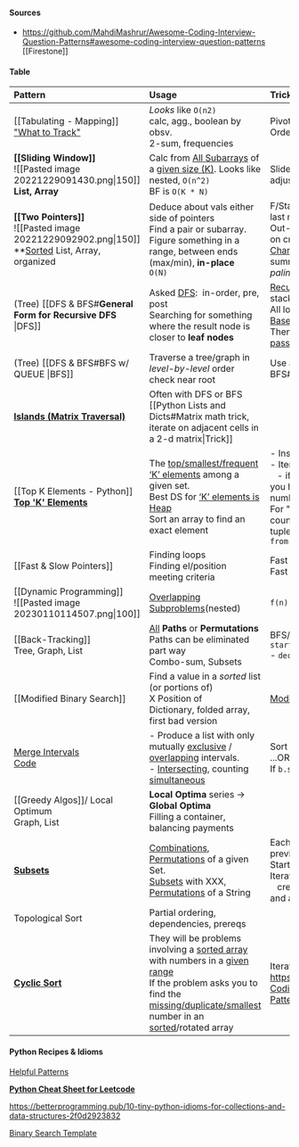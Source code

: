 #### Sources
- https://github.com/MahdiMashrur/Awesome-Coding-Interview-Question-Patterns#awesome-coding-interview-question-patterns
[[Firestone]]
#### Table

| **Pattern** | **Usage** | **Tricks** |
|:--------------- |:--- |:--- |
| [[Tabulating - Mapping]]<br>["What to Track"](https://www.educative.io/courses/grokking-coding-interview-patterns-python/RMmYnp1WW6O) | *Looks* like `O(n2)`<br> calc, agg., boolean by obsv.<br>2-sum, frequencies | Pivot, array -> map,<br>OrderedDict for 2nd idx |
| **[[Sliding Window]]**<br> ![[Pasted image 20221229091430.png\|150]]<br>**List, Array** | Calc from <ins>All Subarrays</ins> of a <ins>given size (K)</ins>.  Looks like nested, `O(n^2)`<br>BF is `O(K * N)` | Slide the window when `w_end >= K-1`, adjusting the result from both ends |
| **[[Two Pointers]]**<br>![[Pasted image 20221229092902.png\|150]]<br>**<ins>Sorted</ins> List, Array, organized | Deduce about vals either side of pointers<br>Find a pair or subarray. Figure something in a range, between ends (max/min), **in-place**<br>`O(N)` | F/Start: Find & track end & start of range, or last match.<br>Out-in:  Sorted, can move from ends based on criteria<br><ins>Change array in-place (ends visited)</ins>, subset summing to K,<br>*palindrome* |
| (Tree) [[DFS & BFS#**General Form for Recursive DFS** \|DFS]] | Asked <ins>DFS</ins>:  in-order, pre, post<br>Searching for something where the result node is closer to **leaf nodes** | <ins>Recursive</ins> solution:  Use parent param as stack var, copy with `list()`<br>All logic at Node-level.  Check for <ins>None</ins>, then <ins>Base case</ins> (match logic)<br>Then recurse `left, right`.  Use <ins>results passed down</ins>, so no return vals. |
| (Tree) [[DFS & BFS#BFS w/ QUEUE \|BFS]] | Traverse a tree/graph in *level-by-level* order<br>check near root | Use a queue, not recursion.  [[DFS & BFS#BFS w/ QUEUE]] |
| **[Islands (Matrix Traversal)](https://gist.github.com/tykurtz/3548a31f673588c05c89f9ca42067bc4?permalink_comment_id=4294856#gistcomment-4294856)** | Often with DFS or BFS<br>[[Python Lists and Dicts#Matrix math trick, iterate on adjacent cells in a 2-d matrix\|Trick]] |
| [[Top K Elements - Python]]<br>[**Top 'K' Elements**](https://github.com/MahdiMashrur/Awesome-Coding-Interview-Question-Patterns#13k-way-merge) | The <ins>top/smallest/frequent ‘K’ elements</ins> among a given set.<br>Best DS for <ins>‘K’ elements is Heap</ins><br>Sort an array to find an exact element | \- Insert ‘K’ elements into the min/max -heap.<br>\- Iterate through the remaining numbers:<br>   \- if you find one that is larger than what you have in the heap, then remove that number and insert the larger one.<br>For "Top Observations":  Keep map with counts, then do Top K on the values/count tuples<br>`from heapq import *` |
| [[Fast & Slow Pointers]] | Finding loops<br>Finding el/position meeting criteria | Fast Ptr moves multiple<br>Fast catch slow == loop |
| [[Dynamic Programming]]<br> ![[Pasted image 20230110114507.png\|100]] | <ins>Overlapping Subproblems</ins>(nested)<br> | `f(n) = f(n-1) + local` |
| [[Back-Tracking]]<br>Tree, Graph, List<br> | <ins>All</ins> **Paths** or **Permutations**<br>Paths can be eliminated part way<br>Combo-sum, Subsets | BFS/DFS + found/cont/bail<br>`start-combo:`<br> - `decide: done/next/backtrack (previous)`. |
| [[Modified Binary Search]] | Find a value in a *sorted* list (or portions of)<br>X Position of<br>Dictionary, folded array, first bad version | [Modified Binary Search](https://www.educative.io/courses/grokking-coding-interview-patterns-python/xo7NXlymxMP) |
| [Merge Intervals](https://github.com/MahdiMashrur/Awesome-Coding-Interview-Question-Patterns#4merge-intervals)<br>[Code](../../../../PROFESSIONAL%20DEV/Interview%20Prep/Code/Coding%20Interview%20Patterns/Merge%20Intervals.md) | \- Produce a list with only mutually <ins>exclusive</ins> / <ins>overlapping</ins> intervals.<br>\- <ins>Intersecting</ins>, counting <ins>simultaneous</ins> | Sort intervals on start:  `a.start <= b.start`<br>...OR map ivs like `map[start] = end`<br>If `b.start <= a.end` then there is <ins>Overlap</ins> |
| [[Greedy Algos]]/ Local Optimum<br>Graph, List | **Local Optima** series -> **Global Optima**<br>Filling a container, balancing payments |  |
| **[Subsets](https://github.com/MahdiMashrur/Awesome-Coding-Interview-Question-Patterns#10subsets)** | <ins>Combinations</ins>, <ins>Permutations</ins> of a given Set.<br><ins>Subsets</ins> with XXX, <ins>Permutations</ins> of a String | Each iteration adds a num to a copy of all the previous subsets, then appends<br>Start with 1 empty set, add first elem<br>Iterate on orig, then Iterate on subsets:<br>   create a copy of the subset, add orig.elem, and append subset to sets |
| Topological Sort | Partial ordering, dependencies, prereqs |  |
| [**Cyclic Sort**](/Applications/Joplin.app/Contents/Resources/app.asar/They%20will%20be%20problems%20involving%20a%20sorted%20array%20with%20numbers%20in%20a%20given%20range%20If%20the%20problem%20asks%20you%20to%20find%20the%20missing/duplicate/smallest%20number%20in%20an%20sorted/rotated%20array) | They will be problems involving a <ins>sorted array</ins> with numbers in a <ins>given range</ins><br>If the problem asks you to find the <ins>missing/duplicate/smallest</ins> number in an <ins>sorted</ins>/rotated array | Iterate, swap `el[i]` w/ el @ `el[val]` if not =<br> https://github.com/MahdiMashrur/Awesome-Coding-Interview-Question-Patterns#5cyclic-sort |

#### Python Recipes & Idioms

[Helpful Patterns](https://towardsdatascience.com/19-helpful-python-syntax-patterns-for-coding-interviews-3704c15b758f)
 
[**Python Cheat Sheet for Leetcode**](https://leetcode.com/discuss/study-guide/2122306/python-cheat-sheet-for-leetcode)

https://betterprogramming.pub/10-tiny-python-idioms-for-collections-and-data-structures-2f0d2923832

[Binary Search Template](https://leetcode.com/discuss/general-discussion/786126/python-powerful-ultimate-binary-search-template-solved-many-problems)
